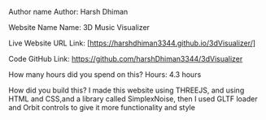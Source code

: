 Author name
Author: Harsh Dhiman

Website Name
Name: 3D Music Visualizer

Live Website URL
Link: [https://harshdhiman3344.github.io/3dVisualizer/]

Code
GitHub Link: https://github.com/harshDhiman3344/3dVisualizer

How many hours did you spend on this?
Hours: 4.3 hours

How did you build this?
I made this website using THREEJS, and using HTML and CSS,and a library called SimplexNoise, then I used GLTF loader and Orbit controls to give it more functionality and style
